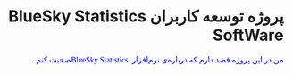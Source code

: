 <h1 dir = "rtl">
پروژه توسعه کاربران <bdi> BlueSky Statistics SoftWare </bdi>
</h1>

<p dir = "rtl">
<span style = "color:blue; font-family:Yas;">
من در این پروژه قصد دارم که درباره‌ی نرم‌افزار <bdi> BlueSky Statistics </bdi>
صحبت کنم. 
</span>
</p>
